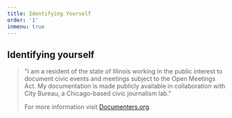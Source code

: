 ```yaml
---
title: Identifying Yourself
order: '1'
inmenu: true
---
```

## Identifying yourself

> "I am a resident of the state of Illinois working in the public interest to document civic events and meetings subject to the Open Meetings Act. My documentation is made publicly available in collaboration with City Bureau, a Chicago-based civic journalism lab."
>
> For more information visit [Documenters.org](https://beta.documenters.org/).
